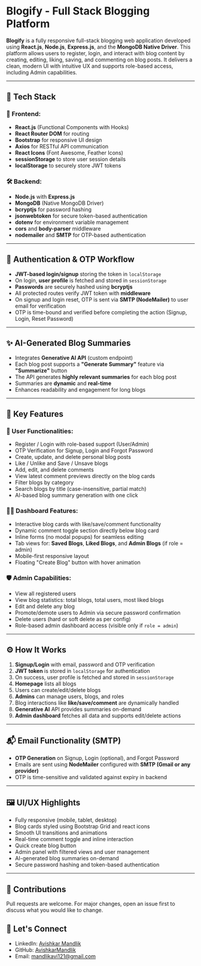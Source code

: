 # Blogify - Full Stack Blogging Platform

**Blogify** is a fully responsive full-stack blogging web application developed using **React.js**, **Node.js**, **Express.js**, and the **MongoDB Native Driver**. This platform allows users to register, login, and interact with blog content by creating, editing, liking, saving, and commenting on blog posts. It delivers a clean, modern UI with intuitive UX and supports role-based access, including Admin capabilities.

---

## 🚀 Tech Stack

### 🧩 Frontend:

* **React.js** (Functional Components with Hooks)
* **React Router DOM** for routing
* **Bootstrap** for responsive UI design
* **Axios** for RESTful API communication
* **React Icons** (Font Awesome, Feather Icons)
* **sessionStorage** to store user session details
* **localStorage** to securely store JWT tokens

### 🛠️ Backend:

* **Node.js** with **Express.js**
* **MongoDB** (Native MongoDB Driver)
* **bcryptjs** for password hashing
* **jsonwebtoken** for secure token-based authentication
* **dotenv** for environment variable management
* **cors** and **body-parser** middleware
* **nodemailer** and **SMTP** for OTP-based authentication

---

## 🔐 Authentication & OTP Workflow

* **JWT-based login/signup** storing the token in `localStorage`
* On login, **user profile** is fetched and stored in `sessionStorage`
* **Passwords** are securely hashed using **bcryptjs**
* All protected routes verify JWT token with **middleware**
* On signup and login reset, OTP is sent via **SMTP (NodeMailer)** to user email for verification
* OTP is time-bound and verified before completing the action (Signup, Login, Reset Password)

---

## ✨ AI-Generated Blog Summaries

* Integrates **Generative AI API** (custom endpoint)
* Each blog post supports a **"Generate Summary"** feature via **"Summarize"** button
* The API generates **highly relevant summaries** for each blog post
* Summaries are **dynamic** and **real-time**
* Enhances readability and engagement for long blogs

---

## 📂 Key Features

### 👤 User Functionalities:

* Register / Login with role-based support (User/Admin)
* OTP Verification for Signup, Login and Forgot Password
* Create, update, and delete personal blog posts
* Like / Unlike and Save / Unsave blogs
* Add, edit, and delete comments
* View latest comment previews directly on the blog cards
* Filter blogs by category
* Search blogs by title (case-insensitive, partial match)
* AI-based blog summary generation with one click

### 🧑‍💼 Dashboard Features:

* Interactive blog cards with like/save/comment functionality
* Dynamic comment toggle section directly below blog card
* Inline forms (no modal popups) for seamless editing
* Tab views for: **Saved Blogs**, **Liked Blogs**, and **Admin Blogs** (if role = admin)
* Mobile-first responsive layout
* Floating "Create Blog" button with hover animation

### 🛡️ Admin Capabilities:

* View all registered users
* View blog statistics: total blogs, total users, most liked blogs
* Edit and delete any blog
* Promote/demote users to Admin via secure password confirmation
* Delete users (hard or soft delete as per config)
* Role-based admin dashboard access (visible only if `role = admin`)

---

## ⚙️ How It Works

1. **Signup/Login** with email, password and OTP verification
2. **JWT token** is stored in `localStorage` for authentication
3. On success, user profile is fetched and stored in `sessionStorage`
4. **Homepage** lists all blogs
5. Users can create/edit/delete blogs
6. **Admins** can manage users, blogs, and roles 
7. Blog interactions like **like/save/comment** are dynamically handled
8. **Generative AI** API provides summaries on-demand
9. **Admin dashboard** fetches all data and supports edit/delete actions

---

## 📬 Email Functionality (SMTP)

* **OTP Generation** on Signup, Login (optional), and Forgot Password
* Emails are sent using **NodeMailer** configured with **SMTP (Gmail or any provider)**
* OTP is time-sensitive and validated against expiry in backend

---

## 🖼️ UI/UX Highlights

* Fully responsive (mobile, tablet, desktop)
* Blog cards styled using Bootstrap Grid and react icons
* Smooth UI transitions and animations
* Real-time comment toggle and inline interaction
* Quick create blog button
* Admin panel with filtered views and user management
* AI-generated blog summaries on-demand
* Secure password hashing and token-based authentication

---


## 🙌 Contributions

Pull requests are welcome. For major changes, open an issue first to discuss what you would like to change.


## 💬 Let's Connect

* LinkedIn: [Avishkar Mandlik](https://www.linkedin.com/in/avishkar-mandlik-baa357259/)
* GitHub: [AvishkarMandlik](https://github.com/AvishkarMandlik)
* Email: [mandlikavi121@gmail.com](mailto:mandlikavi121@gmail.com)